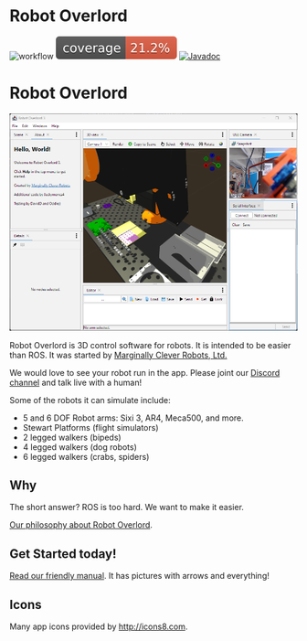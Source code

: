 # Robot Overlord
![workflow](https://github.com/MarginallyClever/Robot-Overlord-App/actions/workflows/main.yml/badge.svg)
![coverage](https://github.com/MarginallyClever/Robot-Overlord-App/blob/master/.github/badges/jacoco.svg)
[![Javadoc](https://img.shields.io/badge/JavaDoc-Online-green)](https://marginallyclever.github.io/Robot-Overlord-App/)

# Robot Overlord #
![Preview image](Screenshot.png)

Robot Overlord is 3D control software for robots.  It is intended to be easier than ROS.  It was started by [Marginally Clever Robots, Ltd.](http://www.marginallyclever.com/)

We would love to see your robot run in the app.  Please joint our [Discord channel](https://discord.gg/Q5TZFmB) and talk live with a human!  

Some of the robots it can simulate include:

- 5 and 6 DOF Robot arms: Sixi 3, AR4, Meca500, and more.
- Stewart Platforms (flight simulators)
- 2 legged walkers (bipeds)
- 4 legged walkers (dog robots)
- 6 legged walkers (crabs, spiders)

## Why

The short answer?  ROS is too hard.  We want to make it easier.

[Our philosophy about Robot Overlord](https://github.com/MarginallyClever/Robot-Overlord-App/wiki/Why-Robot-Overlord%3F).

## Get Started today!

[Read our friendly manual](https://mcr.dozuki.com/c/Robot_Overlord_3).  It has pictures with arrows and everything!

## Icons

Many app icons provided by http://icons8.com.
